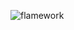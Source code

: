 ![flamework](https://socialify.git.ci/A1ca7raz/flamework/image?description=1&font=KoHo&language=1&logo=https%3A%2F%2Fraw.githubusercontent.com%2FA1ca7raz%2Fflamework%2Fmain%2Fassets%2Fflamework.svg&owner=1&pattern=Plus)
